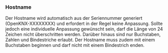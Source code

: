 ### Hostname

Der Hostname wird automatisch aus der Seriennummer generiert (OpenKNX-XXXXXXXX) und erfordert in der Regel keine Anpassung. Sollte jedoch eine individuelle Anpassung gewünscht sein, darf die Länge von 24 Zeichen nicht überschritten werden. Darüber hinaus sind nur Buchstaben, Zahlen und Bindestriche erlaubt. Der Hostname muss zudem mit einem Buchstaben beginnen und darf nicht mit einem Bindestrich enden.